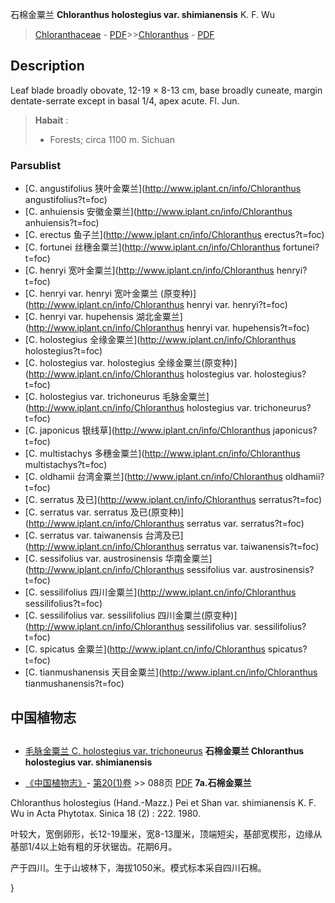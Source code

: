 石棉金粟兰 **Chloranthus holostegius var. shimianensis** K. F. Wu

> [Chloranthaceae](http://www.iplant.cn/info/Chloranthaceae?t=foc) - [PDF](http://www.iplant.cn/foc/pdf/Chloranthaceae.pdf)>>[Chloranthus](http://www.iplant.cn/info/Chloranthus?t=foc) - [PDF](http://www.iplant.cn/foc/pdf/Chloranthus.pdf)

## Description

Leaf blade broadly obovate, 12-19 ×  8-13 cm, base broadly cuneate, margin dentate-serrate except in basal 1/4, apex acute. Fl. Jun.
> **Habait** : 
>*  Forests; circa 1100 m. Sichuan

### Parsublist

* [C.  angustifolius  狭叶金粟兰](http://www.iplant.cn/info/Chloranthus angustifolius?t=foc)
* [C.  anhuiensis  安徽金粟兰](http://www.iplant.cn/info/Chloranthus anhuiensis?t=foc)
* [C.  erectus  鱼子兰](http://www.iplant.cn/info/Chloranthus erectus?t=foc)
* [C.  fortunei  丝穗金粟兰](http://www.iplant.cn/info/Chloranthus fortunei?t=foc)
* [C.  henryi  宽叶金粟兰](http://www.iplant.cn/info/Chloranthus henryi?t=foc)
* [C.  henryi var. henryi  宽叶金粟兰 (原变种)](http://www.iplant.cn/info/Chloranthus henryi var. henryi?t=foc)
* [C.  henryi var. hupehensis  湖北金粟兰](http://www.iplant.cn/info/Chloranthus henryi var. hupehensis?t=foc)
* [C.  holostegius  全缘金粟兰](http://www.iplant.cn/info/Chloranthus holostegius?t=foc)
* [C.  holostegius var. holostegius  全缘金粟兰(原变种)](http://www.iplant.cn/info/Chloranthus holostegius var. holostegius?t=foc)
* [C.  holostegius var. trichoneurus  毛脉金粟兰](http://www.iplant.cn/info/Chloranthus holostegius var. trichoneurus?t=foc)
* [C.  japonicus  银线草](http://www.iplant.cn/info/Chloranthus japonicus?t=foc)
* [C.  multistachys  多穗金粟兰](http://www.iplant.cn/info/Chloranthus multistachys?t=foc)
* [C.  oldhamii  台湾金粟兰](http://www.iplant.cn/info/Chloranthus oldhamii?t=foc)
* [C.  serratus  及已](http://www.iplant.cn/info/Chloranthus serratus?t=foc)
* [C.  serratus var. serratus  及已(原变种)](http://www.iplant.cn/info/Chloranthus serratus var. serratus?t=foc)
* [C.  serratus var. taiwanensis  台湾及已](http://www.iplant.cn/info/Chloranthus serratus var. taiwanensis?t=foc)
* [C.  sessifolius var. austrosinensis  华南金粟兰](http://www.iplant.cn/info/Chloranthus sessifolius var. austrosinensis?t=foc)
* [C.  sessilifolius  四川金粟兰](http://www.iplant.cn/info/Chloranthus sessilifolius?t=foc)
* [C.  sessilifolius var. sessilifolius  四川金粟兰(原变种)](http://www.iplant.cn/info/Chloranthus sessilifolius var. sessilifolius?t=foc)
* [C.  spicatus  金粟兰](http://www.iplant.cn/info/Chloranthus spicatus?t=foc)
* [C.  tianmushanensis  天目金粟兰](http://www.iplant.cn/info/Chloranthus tianmushanensis?t=foc)

## 中国植物志
## 
* [毛脉金粟兰  C.  holostegius var. trichoneurus](Chloranthus-holostegius-var-trichoneurus-毛脉金粟兰.md)
**石棉金粟兰 Chloranthus holostegius var. shimianensis**

* [《中国植物志》](http://www.iplant.cn/frps)- [第20(1)卷](http://www.iplant.cn/frps/vol/20(1)) >> 088页 [PDF](http://www.iplant.cn/frps/pdf/20(1)/088a.PDF)
**7a.石棉金粟兰**

Chloranthus holostegius (Hand.-Mazz.) Pei et Shan var. shimianensis K. F. Wu in Acta Phytotax. Sinica 18 (2) : 222. 1980.

叶较大，宽倒卵形，长12-19厘米，宽8-13厘米，顶端短尖，基部宽楔形，边缘从基部1/4以上始有粗的牙状锯齿。花期6月。

产于四川。生于山坡林下，海拔1050米。模式标本采自四川石棉。

}